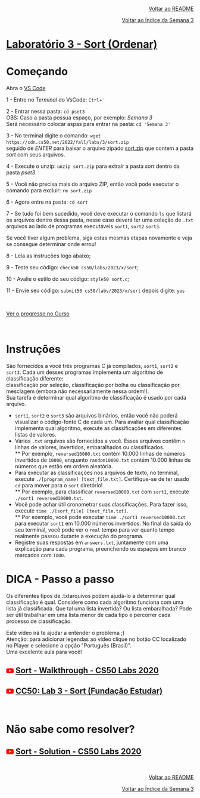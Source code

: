 <p align="right">
   <a href="https://patyfil.github.io/cs50-cc50-harvard/">Voltar ao README</a>
</p>
<p align="right">
   <a href="https://patyfil.github.io/cs50-cc50-harvard/1-Algoritmos.html">Voltar ao Índice da Semana 3</a>
</p>

# [Laboratório 3 - Sort (Ordenar)](https://cs50.harvard.edu/x/2023/labs/3/)

# Começando  

Abra o [VS Code](https://code.cs50.io/)

1 - Entre no *Terminal* do VsCode: `Ctrl`+`'`  

2 - Entrar nessa pasta: `cd pset3`  
OBS: Caso a pasta possua espaço, por exemplo: *Semana 3*  
Será necessário colocar aspas para entrar na pasta: `cd 'Semana 3'` 

3 - No terminal digite o comando: `wget https://cdn.cs50.net/2022/fall/labs/3/sort.zip`  
seguido de *ENTER* para baixar o arquivo zipado [sort.zip](https://patyfil.github.io/cs50-cc50-harvard/semana3/sort.zip) que contem a pasta *sort* com seus arquivos.  

4 - Execute o unzip: `unzip sort.zip` para extrair a pasta *sort* dentro da pasta *pset3*.  

5 - Você não precisa mais do arquivo ZIP, então você pode executar o comando para excluir: `rm sort.zip`  

6 - Agora entre na pasta: `cd sort`  

7 - Se tudo foi bem sucedido, você deve executar o comando `ls` que listará os arquivos dentro dessa pasta, nesse caso deverá ter uma coleção de `.txt` arquivos ao lado de programas executáveis `sort1`, `sort2` `sort3`.  

Se você tiver algum problema, siga estas mesmas etapas novamente e veja se consegue determinar onde errou!

8 - Leia as instruções logo abaixo;

9 - Teste seu código: `check50 cs50/labs/2023/x/sort`;  

10 - Avalie o estilo do seu código: `style50 sort.c`;  

11 - Envie seu código: `submit50 cs50/labs/2023/x/sort` depois digite: `yes`  

&nbsp;

[Ver o progresso no Curso](https://cs50.me/cs50x)

&nbsp;

# Instruções

São fornecidos a você três programas C já compilados, `sort1`, `sort2` e `sort3`. Cada um desses programas implementa um algoritmo de classificação diferente:  
classificação por seleção, classificação por bolha ou classificação por mesclagem (embora não necessariamente nessa ordem!).  
Sua tarefa é determinar qual algoritmo de classificação é usado por cada arquivo.  

* `sort1`, `sort2` e `sort3` são arquivos binários, então você não poderá visualizar o código-fonte C de cada um. Para avaliar qual classificação implementa qual algoritmo, execute as classificações em diferentes listas de valores.  
* Vários `.txt` arquivos são fornecidos a você. Esses arquivos contêm `n` linhas de valores, invertidos, embaralhados ou classificados.  
** Por exemplo, `reversed10000.txt` contém 10.000 linhas de números invertidos de `10000`, enquanto `random10000.txt` contém 10.000 linhas de números que estão em ordem aleatória.  
* Para executar as classificações nos arquivos de texto, no terminal, execute `./[program_name] [text_file.txt]`. Certifique-se de ter usado `cd` para mover para o `sort` diretório!  
** Por exemplo, para classificar `reversed10000.txt` com `sort1`, execute `./sort1 reversed10000.txt`.  
* Você pode achar útil cronometrar suas classificações. Para fazer isso, execute `time ./[sort_file] [text_file.txt]`.  
   ** Por exemplo, você pode executar `time ./sort1 reversed10000.txt` para executar `sort1` em 10.000 números invertidos. No final da saída do seu terminal, você pode ver o `real` tempo para ver quanto tempo realmente passou durante a execução do programa.  
* Registre suas respostas em `answers.txt`, juntamente com uma explicação para cada programa, preenchendo os espaços em branco marcados com `TODO`.  


# DICA - Passo a passo  

Os diferentes tipos de .txtarquivos podem ajudá-lo a determinar qual classificação é qual. Considere como cada algoritmo funciona com uma lista já classificada. Que tal uma lista invertida? Ou lista embaralhada? Pode ser útil trabalhar em uma lista menor de cada tipo e percorrer cada processo de classificação.  

Este vídeo irá te ajudar a entender o problema ;)  
Atenção: para adicionar legendas ao vídeo clique no botão CC localizado no Player e selecione a opção "Português (Brasil)".  
Uma excelente aula para você!  
## <img src="../assets/youtube.svg" width=20 /> [Sort - Walkthrough - CS50 Labs 2020](https://youtu.be/-Bhxxw6JKKY)

## <img src="../assets/youtube.svg" width=20 /> [CC50: Lab 3 - Sort (Fundação Estudar)](https://youtu.be/I0czI4NM710)

&nbsp;

# Não sabe como resolver?  

## <img src="../assets/youtube.svg" width=20 /> [Sort - Solution - CS50 Labs 2020](https://youtu.be/uOYhrBs37j0)

&nbsp;

<p align="right">
   <a href="https://patyfil.github.io/cs50-cc50-harvard/">Voltar ao README</a>
</p>
<p align="right">
   <a href="https://patyfil.github.io/cs50-cc50-harvard/1-Algoritmos.html">Voltar ao Índice da Semana 3</a>
</p>